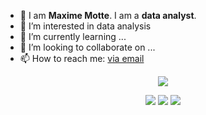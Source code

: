 - 👋 I am **Maxime Motte**. I am a **data analyst**.
- 👀 I’m interested in data analysis
- 🌱 I’m currently learning ...
- 💞️ I’m looking to collaborate on ...
- 📫 How to reach me: [via email](https://meta.wikimedia.org/wiki/Special:EmailUser/Yug)



<p align="center">
  <img src="https://streak-stats.demolab.com?user=maximemotte" />
</p>

<p align="center">
  <img src="http://github-profile-summary-cards.vercel.app/api/cards/repos-per-language?username=maximemotte&theme=default" />
  <img src="http://github-profile-summary-cards.vercel.app/api/cards/most-commit-language?username=maximemotte&theme=default" />
  <img src="http://github-profile-summary-cards.vercel.app/api/cards/productive-time?username=maximemotte&theme=default&utcOffset=1" />
</p>
